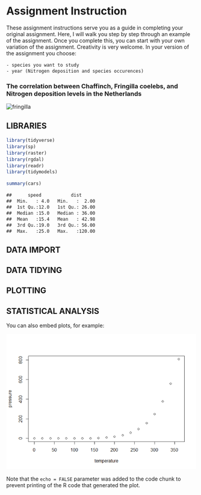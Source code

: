 Assignment Instruction
================

These assignment instructions serve you as a guide in completing your
original assignment. Here, I will walk you step by step through an
example of the assignment. Once you complete this, you can start with
your own variation of the assignment. Creativity is very welcome. In
your version of the assignment you choose:

    - species you want to study
    - year (Nitrogen deposition and species occurences)

### The correlation between Chaffinch, Fringilla coelebs, and Nitrogen deposition levels in the Netherlands

![fringilla](https://user-images.githubusercontent.com/84587448/148916498-2fb3d7c6-5d03-4c85-9a0f-68f5efff1efe.jpg)

## LIBRARIES

``` r
library(tidyverse)
library(sp)
library(raster)
library(rgdal)
library(readr)
library(tidymodels)
```

``` r
summary(cars)
```

    ##      speed           dist       
    ##  Min.   : 4.0   Min.   :  2.00  
    ##  1st Qu.:12.0   1st Qu.: 26.00  
    ##  Median :15.0   Median : 36.00  
    ##  Mean   :15.4   Mean   : 42.98  
    ##  3rd Qu.:19.0   3rd Qu.: 56.00  
    ##  Max.   :25.0   Max.   :120.00

## DATA IMPORT

## DATA TIDYING

## PLOTTING

## STATISTICAL ANALYSIS

You can also embed plots, for example:

![](Assignment-Instructions_files/figure-gfm/pressure-1.png)<!-- -->

Note that the `echo = FALSE` parameter was added to the code chunk to
prevent printing of the R code that generated the plot.
